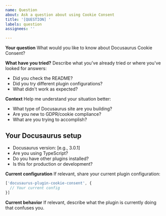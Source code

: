 ```yaml
---
name: Question
about: Ask a question about using Cookie Consent
title: '[QUESTION] '
labels: question
assignees: ''

---
```


**Your question**
What would you like to know about Docusaurus Cookie Consent?

**What have you tried?**
Describe what you've already tried or where you've looked for answers:

- Did you check the README?
- Did you try different plugin configurations?
- What didn't work as expected?

**Context**
Help me understand your situation better:

- What type of Docusaurus site are you building?
- Are you new to GDPR/cookie compliance?
- What are you trying to accomplish?

## Your Docusaurus setup

- Docusaurus version: [e.g., 3.0.1]
- Are you using TypeScript?
- Do you have other plugins installed?
- Is this for production or development?

**Current configuration**
If relevant, share your current plugin configuration:

```javascript
['docusaurus-plugin-cookie-consent', {
  // Your current config
}]
```

**Current behavior**
If relevant, describe what the plugin is currently doing that confuses you.
